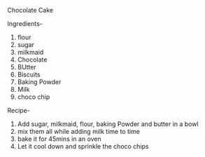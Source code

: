 Chocolate Cake

Ingredients-
1. flour
2. sugar
3. milkmaid
4. Chocolate
5. BUtter
6. Biscuits
7. Baking Powder
8. Milk
9. choco chip

Recipe-
1. Add sugar, milkmaid, flour, baking Powder and butter in a bowl
2. mix them all while adding milk time to time
3. bake it for 45mins in an oven
4. Let it cool down and sprinkle the choco chips 